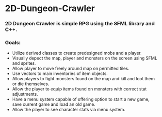 # 2D-Dungeon-Crawler

### 2D Dungeon Crawler is simple RPG using the SFML library and C++.

### Goals:
- Utilize derived classes to create predesigned mobs and a player.
- Visually depect the map, player and monsters on the screen using SFML and sprites.
- Allow player to move freely around map on permitted tiles.
- Use vectors to main inventories of item objects.
- Allow players to fight monsters found on the map and kill and loot them or die themselves.
- Allow the player to equip items found on monsters with correct stat adjustments.
- Have a menu system capable of offering option to start a new game, save current game and load an old game.
- Allow the player to see character stats via menu system.

